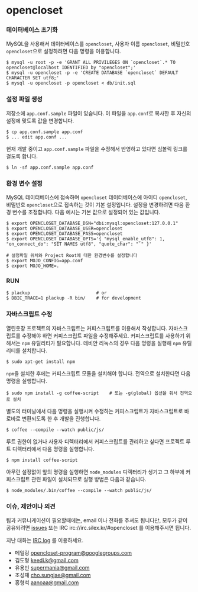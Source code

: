 opencloset
==========

### 데이터베이스 초기화

MySQL을 사용해서 데이터베이스를 `opencloset`, 사용자 이름 `opencloset`,
비밀번호 `opencloset`으로 설정하려면 다음 명령을 이용합니다.

    $ mysql -u root -p -e 'GRANT ALL PRIVILEGES ON `opencloset`.* TO opencloset@localhost IDENTIFIED by "opencloset";'
    $ mysql -u opencloset -p -e 'CREATE DATABASE `opencloset` DEFAULT CHARACTER SET utf8;'
    $ mysql -u opencloset -p opencloset < db/init.sql


### 설정 파일 생성

저장소에 `app.conf.sample` 파일이 있습니다.
이 파일을 `app.conf`로 복사한 후 자신의 설정에 맞도록 값을 변경합니다.

    $ cp app.conf.sample app.conf
    $ ... edit app.conf ...

현재 개발 중이고 `app.conf.sample` 파일을 수정해서 반영하고 있다면 심볼릭 링크를 걸도록 합니다.

    $ ln -sf app.conf.sample app.conf


### 환경 변수 설정

MySQL 데이터베이스에 접속하며 `opencloset` 데이터베이스에
아이디 `opencloset`, 비밀번호 `opencloset`으로 접속하는 것이 기본 설정입니다.
설정을 변경하려면 다음 환경 변수를 조정합니다.
다음 예시는 기본 값으로 설정되어 있는 값입니다.

    $ export OPENCLOSET_DATABASE_DSN="dbi:mysql:opencloset:127.0.0.1"
    $ export OPENCLOSET_DATABASE_USER=opencloset
    $ export OPENCLOSET_DATABASE_PASS=opencloset
    $ export OPENCLOSET_DATABASE_OPTS='{ "mysql_enable_utf8": 1, "on_connect_do": "SET NAMES utf8", "quote_char": "`" }'

    # 설정파일 위치와 Project Root에 대한 환경변수를 설정합니다
    $ export MOJO_CONFIG=app.conf
    $ export MOJO_HOME=.


### RUN

    $ plackup                         # or
    $ DBIC_TRACE=1 plackup -R bin/    # for development


### 자바스크립트 수정

열린옷장 프로젝트의 자바스크립트는 커피스크립트를 이용해서 작성합니다.
자바스크립트를 수정해야 하면 커피스크립트 파일을 수정해주세요.
커피스크립트를 사용하기 위해서는 `npm` 유틸리티가 필요합니다.
데비안 리눅스의 경우 다음 명령을 실행해 `npm` 유틸리티를 설치합니다.

    $ sudo apt-get install npm

`npm`을 설치한 후에는 커피스크립트 모듈을 설치해야 합니다.
전역으로 설치한다면 다음 명령을 실행합니다.

    $ sudo npm install -g coffee-script    # 또는 -g(global) 옵션을 줘서 전역으로 설치

별도의 터미널에서 다음 명령을 실행시켜 수정하는 커피스크립트가
자바스크립트로 바로바로 변환되도록 한 후 개발을 진행합니다.

    $ coffee --compile --watch public/js/

루트 권한이 없거나 사용자 디렉터리에서 커피스크립트를 관리하고 싶다면
프로젝트 루트 디렉터리에서 다음 명령을 실행합니다.

    $ npm install coffee-script

아무런 설정없이 앞의 명령을 실행하면 `node_modules` 디렉터리가 생기고
그 하부에 커피스크립트 관련 파일이 설치되므로 실행 방법은 다음과 같습니다.

    $ node_modules/.bin/coffee --compile --watch public/js/


### 이슈, 제안이나 의견

팀과 커뮤니케이션이 필요할때에는, email 이나 전화를 주셔도 됩니다만,
모두가 같이 공유되려면
[issues](https://github.com/opencloset/opencloset/issues) 또는 IRC
irc://irc.silex.kr/#opencloset 를 이용해주시면 됩니다.

지난 대화는 [IRC log](http://log.silex.kr/opencloset) 를 이용하세요.

- 메일링 <opencloset-program@googlegroups.com>
- 김도형 <keedi.k@gmail.com>
- 유용빈 <supermania@gmail.com>
- 조성재 <cho.sungjae@gmail.com>
- 홍형석 <aanoaa@gmail.com>
